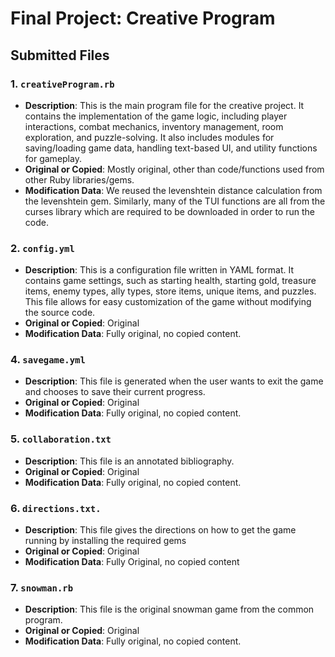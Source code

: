 # Final Project: Creative Program

## Submitted Files

### 1. `creativeProgram.rb`
- **Description**: This is the main program file for the creative project. It contains the implementation of the game logic, including player interactions, combat mechanics, inventory management, room exploration, and puzzle-solving. It also includes modules for saving/loading game data, handling text-based UI, and utility functions for gameplay.
- **Original or Copied**: Mostly original, other than code/functions used from other Ruby libraries/gems.
- **Modification Data**: We reused the levenshtein distance calculation from the levenshtein gem. Similarly, many of the TUI functions are all from the curses library which are required to be downloaded in order to run the code.

### 2. `config.yml`
- **Description**: This is a configuration file written in YAML format. It contains game settings, such as starting health, starting gold, treasure items, enemy types, ally types, store items, unique items, and puzzles. This file allows for easy customization of the game without modifying the source code.
- **Original or Copied**: Original
- **Modification Data**: Fully original, no copied content.

### 4. `savegame.yml`
- **Description**: This file is generated when the user wants to exit the game and chooses to save their current progress.
- **Original or Copied**: Original
- **Modification Data**: Fully original, no copied content.

### 5. `collaboration.txt`
- **Description**: This file is an annotated bibliography.
- **Original or Copied**: Original
- **Modification Data**: Fully original, no copied content.

### 6. `directions.txt.`
- **Description**: This file gives the directions on how to get the game running by installing the required gems
- **Original or Copied**: Original
- **Modification Data**: Fully Original, no copied content


### 7. `snowman.rb`
- **Description**: This file is the original snowman game from the common program.
- **Original or Copied**: Original
- **Modification Data**: Fully original, no copied content.

  
